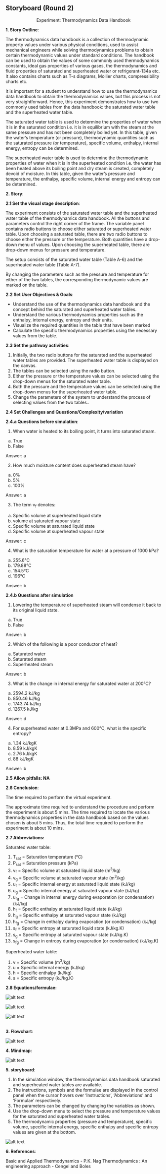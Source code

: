 ## Storyboard (Round 2)

<center>Experiment: Thermodynamics Data Handbook</center>

**1. Story Outline**:

The thermodynamics data handbook is a collection of thermodynamic property values under various physical conditions, used to assist mechanical engineers while solving thermodynamics problems to obtain certain thermodynamic values under standard conditions. The handbook can be used to obtain the values of some commonly used thermodynamics constants, ideal gas properties of various gases, the thermodynamics and fluid properties of saturated and superheated water or refrigerant-134a etc. It also contains charts such as T-s diagrams, Mollier charts, compressibility charts etc.

It is important for a student to understand how to use the thermodynamics data handbook to obtain the thermodynamics values, but this process is not very straightforward. Hence, this experiment demonstrates how to use two commonly used tables from the data handbook: the saturated water table and the superheated water table.

The saturated water table is used to determine the properties of water when it is in the saturated condition i.e. it is in equilibrium with the steam at the same pressure and has not been completely boiled yet. In this table, given the water’s temperature (or pressure), thermodynamic quantities such as the saturated pressure (or temperature), specific volume, enthalpy, internal energy, entropy can be determined.

The superheated water table is used to determine the thermodynamic properties of water when it is in the superheated condition i.e. the water has been heated above its boiling point and dry steam is created, completely devoid of moisture. In this table, given the water’s pressure and temperature, the enthalpy, specific volume, internal energy and entropy can be determined.

 **2. Story**:

  **2.1 Set the visual stage description**:

  The experiment consists of the saturated water table and the superheated water table of the thermodynamics data handbook. All the buttons and parameters control the right corner of the frame. The variable panel contains radio buttons to choose either saturated or superheated water table. Upon choosing a saturated table, there are two radio buttons to choose either the pressure or the temperature. Both quantities have a drop-down menu of values. Upon choosing the superheated table, there are drop-down menus for pressure and temperature.

  The setup consists of the saturated water table (Table A-6) and the superheated water table (Table A-7).

  By changing the parameters such as the pressure and temperature for either of the two tables, the corresponding thermodynamic values are marked on the table.

  **2.2 Set User Objectives & Goals**:

  *  Understand the use of the thermodynamics data handbook and the concept behind the saturated and superheated water tables.
  *  Understand the various thermodynamics properties such as the enthalpy, internal energy, entropy and their units.
  *  Visualize the required quantities in the table that have been marked
  *  Calculate the specific thermodynamics properties using the necessary values from the table.


  **2.3 Set the pathway activities**:

  1.  Initially, the two radio buttons for the saturated and the superheated water tables are provided. The superheated water table is displayed on the canvas.
  2.  The tables can be selected using the radio button.
  3.  Either the pressure or the temperature values can be selected using the drop-down menus for the saturated water table.
  4.  Both the pressure and the temperature values can be selected using the drop-down menus for the superheated water table.
  5.  Change the parameters of the system to understand the process of selecting values from the two tables..

  **2.4 Set Challenges and Questions/Complexity/variation**

  **2.4.a Questions before simulation**:

  1. When water is heated to its boiling point, it turns into saturated steam.

  <ol type="a">
   <li>True</li>
   <li>False</li>
   </ol>

   Answer: a

  2. How much moisture content does superheated steam have?

  <ol type="a">
  <li>0%</li>
  <li>5%</li>
  <li>100%</li>
  </ol>

  Answer: a

  3. The term v<sub>f</sub> denotes:

  <ol type="a">
  <li>Specific volume at superheated liquid state</li>
  <li>volume at saturated vapour state</li>
  <li>Specific volume at saturated liquid state</li>
  <li>Specific volume at superheated vapour state</li>
  </ol>

  Answer: c

  4. What is the saturation temperature for water at a pressure of 1000 kPa?

   <ol type="a">
  <li>255.6℃</li>
  <li>179.88℃</li>
  <li>154.5℃</li>
  <li>196℃</li>
  </ol>

  Answer: b

**2.4.b Questions after simulation**

  1. Lowering the temperature of superheated steam will condense it back to its original liquid state.

  <ol type="a">
  <li> True</li>
  <li> False</li>
  </ol>

  Answer: b



  2. Which of the following is a poor conductor of heat?

  <ol type="a">
  <li> Saturated water</li>
  <li> Saturated steam</li>
  <li> Superheated steam</li>
  </ol>

  Answer: b

  3. What is the change in internal energy for saturated water at 200℃?

  <ol type="a">
  <li> 2594.2 kJ/kg</li>
  <li> 850.46 kJ/kg</li>
  <li>1743.74 kJ/kg</li>
  <li>1267.5 kJ/kg</li>
  </ol>

  Answer: d

  4. For superheated water at 0.3MPa and 600℃, what is the specific entropy?

  <ol type="a">
  <li>1.34 kJ/kgK</li>
  <li>8.59 kJ/kgK</li>
  <li>2.76 kJ/kgK</li>
  <li>88 kJ/kgK</li>
  </ol>
Answer: b

**2.5 Allow pitfalls: NA**

**2.6 Conclusion**:

The time required to perform the virtual experiment.

The approximate time required to understand the procedure and perform the experiment is about 5 mins. The time required to locate the various thermodynamics properties in the data handbook based on the values chosen is about 5 mins. Thus, the total time required to perform the experiment is about 10 mins.

**2.7 Abbreviations:**

Saturated water table:

1. T<sub>sat</sub> = Saturation temperature (℃)
2. P<sub>sat</sub> = Saturation pressure (kPa)
3. v<sub>f</sub> = Specific volume at saturated liquid state (m<sup>3</sup>/kg)
4. v<sub>g</sub> = Specific volume at saturated vapour state (m<sup>3</sup>/kg)
5. u<sub>f</sub> = Specific internal energy at saturated liquid state (kJ/kg)
6. u<sub>g</sub> = Specific internal energy at saturated vapour state (kJ/kg)
7. u<sub>fg</sub> = Change in internal energy during evaporation (or condensation) (kJ/kg)
8. h<sub>f</sub> = Specific enthalpy at saturated liquid state (kJ/kg)
9. h<sub>g</sub> = Specific enthalpy at saturated vapour state (kJ/kg)
10. h<sub>fg</sub> = Change in enthalpy during evaporation (or condensation) (kJ/kg)
11. s<sub>f</sub> = Specific entropy at saturated liquid state (kJ/kg.K)
12. s<sub>g</sub> = Specific entropy at saturated vapour state (kJ/kg.K)
13. s<sub>fg</sub> = Change in entropy during evaporation (or condensation) (kJ/kg.K)

Superheated water table:

1. v = Specific volume (m<sup>3</sup>/kg)
2. u = Specific internal energy (kJ/kg)
3. h = Specific enthalpy (kJ/kg)
4. s = Specific entropy (kJ/kg.K)

**2.8 Equations/formulae:**

![alt text](./images/eq1.png)<br>

![alt text](./images/eq2.png)<br>

![alt text](./images/eq3.png)<br>
<br>




<!-- # Below are the examples added for reference.
# To get mathematical equatios in html format: go to link: https://www.codecogs.com/latex/eqneditor.php and download equations in png format
# In the same link you have option to download equation as punching


### using png -->
<!--
//markdown syntax -->




<!-- //html syntax

<img src="./storyboard/images/eq1.png" /> -->


**3. Flowchart**:

![alt text](./flowchart/flowchart.png)

**4. Mindmap**:

![alt text](./mindmap/mindmap.png)

**5. storyboard**:
1. In the simulation window, the thermodynamics data handbook saturated and superheated water tables are available.
2. The instructions, symbols and the formulae are displayed in the control panel when the cursor hovers over ‘Instructions’, ‘Abbreviations’ and ‘Formulae’ respectively.
3. The parameters can be changed by changing the variables as shown.
4. Use the drop-down menu to select the pressure and temperature values for the saturated and superheated water tables.
5. The thermodynamic properties (pressure and temperature), specific volume, specific internal energy, specific enthalpy and specific entropy values are given at the bottom.

![alt text](./storyboard/story.gif)


**6. References**:

Basic and Applied Thermodynamics - P.K. Nag
Thermodynamics : An engineering approach - Cengel and Boles
